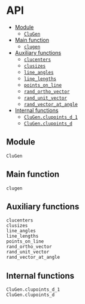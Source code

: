 # API

* [Module](@ref)
  * [`CluGen`](@ref)
* [Main function](@ref)
  * [`clugen`](@ref)
* [Auxiliary functions](@ref)
  * [`clucenters`](@ref)
  * [`clusizes`](@ref)
  * [`line_angles`](@ref)
  * [`line_lengths`](@ref)
  * [`points_on_line`](@ref)
  * [`rand_ortho_vector`](@ref)
  * [`rand_unit_vector`](@ref)
  * [`rand_vector_at_angle`](@ref)
* [Internal functions](@ref)
  * [`CluGen.clupoints_d_1`](@ref)
  * [`CluGen.clupoints_d`](@ref)

## Module

```@docs
CluGen
```

## Main function

```@docs
clugen
```

## Auxiliary functions

```@docs
clucenters
clusizes
line_angles
line_lengths
points_on_line
rand_ortho_vector
rand_unit_vector
rand_vector_at_angle
```

## Internal functions

```@docs
CluGen.clupoints_d_1
CluGen.clupoints_d
```
